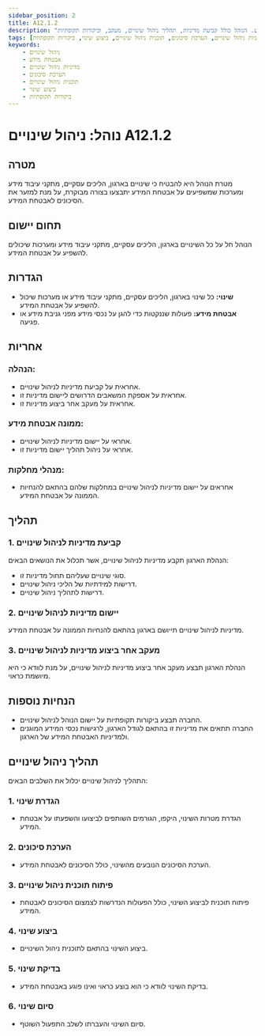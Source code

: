 ```yaml
---
sidebar_position: 2
title: A12.1.2
description: "נוהל לניהול שינויים בארגון, הליכים עסקיים, מתקני עיבוד מידע ומערכות שמשפיעים על אבטחת המידע. הנוהל כולל קביעת מדיניות, תהליך ניהול שינויים, מעקב, וביקורות תקופתיות."
tags: [ניהול שינויים, אבטחת מידע, מדיניות ניהול שינויים, הערכת סיכונים, תוכנית ניהול שינויים, ביצוע שינוי, ביקורות תקופתיות]
keywords:
    - ניהול שינויים
    - אבטחת מידע
    - מדיניות ניהול שינויים
    - הערכת סיכונים
    - תוכנית ניהול שינויים
    - ביצוע שינוי
    - ביקורות תקופתיות
---
```



# נוהל: ניהול שינויים A12.1.2

## מטרה
מטרת הנוהל היא להבטיח כי שינויים בארגון, הליכים עסקיים, מתקני עיבוד מידע ומערכות שמשפיעים על אבטחת המידע יתבצעו בצורה מבוקרת, על מנת למזער את הסיכונים לאבטחת המידע.

## תחום יישום
הנוהל חל על כל השינויים בארגון, הליכים עסקיים, מתקני עיבוד מידע ומערכות שיכולים להשפיע על אבטחת המידע.

## הגדרות
- **שינוי:** כל שינוי בארגון, הליכים עסקיים, מתקני עיבוד מידע או מערכות שיכול להשפיע על אבטחת המידע.
- **אבטחת מידע:** פעולות שננקטות כדי להגן על נכסי מידע מפני גניבת מידע או פגיעה.

## אחריות
### הנהלה:
- אחראית על קביעת מדיניות לניהול שינויים.
- אחראית על אספקת המשאבים הדרושים ליישום מדיניות זו.
- אחראית על מעקב אחר ביצוע מדיניות זו.

### ממונה אבטחת מידע:
- אחראי על יישום מדיניות לניהול שינויים.
- אחראי על ניהול תהליך יישום מדיניות זו.

### מנהלי מחלקות:
- אחראים על יישום מדיניות לניהול שינויים במחלקות שלהם בהתאם להנחיות הממונה על אבטחת המידע.

## תהליך
### 1. קביעת מדיניות לניהול שינויים
הנהלת הארגון תקבע מדיניות לניהול שינויים, אשר תכלול את הנושאים הבאים:
- סוגי שינויים שעליהם תחול מדיניות זו.
- דרישות למידתיות של הליכי ניהול שינויים.
- דרישות לתהליך ניהול שינויים.

### 2. יישום מדיניות לניהול שינויים
מדיניות לניהול שינויים תייושם בארגון בהתאם להנחיות הממונה על אבטחת המידע.

### 3. מעקב אחר ביצוע מדיניות לניהול שינויים
הנהלת הארגון תבצע מעקב אחר ביצוע מדיניות לניהול שינויים, על מנת לוודא כי היא מיושמת כראוי.

## הנחיות נוספות
- החברה תבצע ביקורות תקופתיות על יישום הנוהל לניהול שינויים.
- החברה תתאים את מדיניות זו בהתאם לגודל הארגון, לרגישות נכסי המידע המוגנים ולמדיניות האבטחת המידע של הארגון.

## תהליך ניהול שינויים
התהליך לניהול שינויים יכלול את השלבים הבאים:

### 1. הגדרת שינוי
- הגדרת מטרות השינוי, היקפו, הגורמים השותפים לביצועו והשפעתו על אבטחת המידע.

### 2. הערכת סיכונים
- הערכת הסיכונים הנובעים מהשינוי, כולל הסיכונים לאבטחת המידע.

### 3. פיתוח תוכנית ניהול שינויים
- פיתוח תוכנית לביצוע השינוי, כולל הפעולות הנדרשות לצמצום הסיכונים לאבטחת המידע.

### 4. ביצוע שינוי
- ביצוע השינוי בהתאם לתוכנית ניהול השינויים.

### 5. בדיקת שינוי
- בדיקת השינוי לוודא כי הוא בוצע כראוי ואינו פוגע באבטחת המידע.

### 6. סיום שינוי
- סיום השינוי והעברתו לשלב התפעול השוטף.